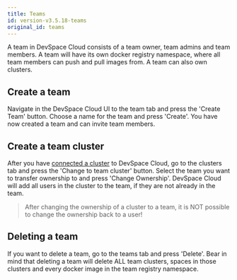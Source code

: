 ```yaml
---
title: Teams
id: version-v3.5.18-teams
original_id: teams
---
```


A team in DevSpace Cloud consists of a team owner, team admins and team members. A team will have its own docker registry namespace, where all team members can push and pull images from. A team can also own clusters.

## Create a team

Navigate in the DevSpace Cloud UI to the team tab and press the 'Create Team' button. Choose a name for the team and press 'Create'. You have now created a team and can invite team members.

## Create a team cluster

After you have [connected a cluster](https://devspace.cloud/docs/cloud/clusters/connect) to DevSpace Cloud, go to the clusters tab and press the 'Change to team cluster' button. Select the team you want to transfer ownership to and press 'Change Ownership'. DevSpace Cloud will add all users in the cluster to the team, if they are not already in the team.

> After changing the ownership of a cluster to a team, it is NOT possible to change the ownership back to a user!

## Deleting a team

If you want to delete a team, go to the teams tab and press 'Delete'. Bear in mind that deleting a team will delete ALL team clusters, spaces in those clusters and every docker image in the team registry namespace.
